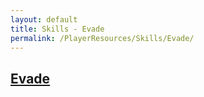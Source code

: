 ```yaml
---
layout: default
title: Skills - Evade
permalink: /PlayerResources/Skills/Evade/
---
```

## [Evade](#Evade)
